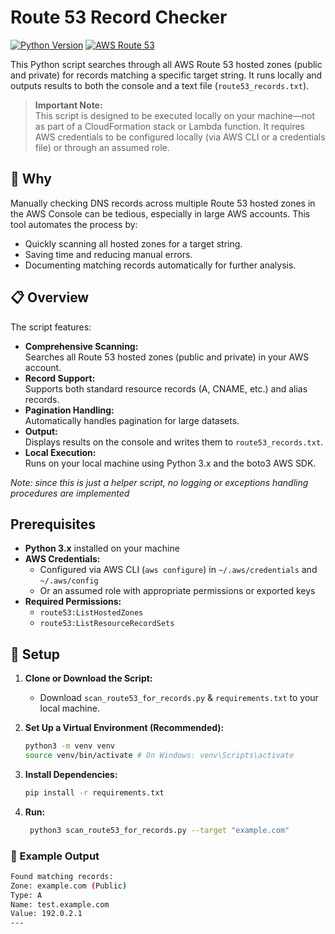 # Route 53 Record Checker

[![Python Version](https://img.shields.io/badge/Python-3.x-blue.svg)](https://www.python.org/downloads/)
[![AWS Route 53](https://img.shields.io/badge/AWS-Route53-orange.svg)](https://aws.amazon.com/route53/)

This Python script searches through all AWS Route 53 hosted zones (public and private) for records matching a specific target string. It runs locally and outputs results to both the console and a text file (`route53_records.txt`).

> **Important Note:**  
> This script is designed to be executed locally on your machine—not as part of a CloudFormation stack or Lambda function. It requires AWS credentials to be configured locally (via AWS CLI or a credentials file) or through an assumed role.

## 🚀 Why

Manually checking DNS records across multiple Route 53 hosted zones in the AWS Console can be tedious, especially in large AWS accounts. This tool automates the process by:
- Quickly scanning all hosted zones for a target string.
- Saving time and reducing manual errors.
- Documenting matching records automatically for further analysis.

## 📋 Overview

The script features:
- **Comprehensive Scanning:**  
  Searches all Route 53 hosted zones (public and private) in your AWS account.
- **Record Support:**  
  Supports both standard resource records (A, CNAME, etc.) and alias records.
- **Pagination Handling:**  
  Automatically handles pagination for large datasets.
- **Output:**  
  Displays results on the console and writes them to `route53_records.txt`.
- **Local Execution:**  
  Runs on your local machine using Python 3.x and the boto3 AWS SDK.

*Note: since this is just a helper script, no logging or exceptions handling procedures are implemented*

## Prerequisites

- **Python 3.x** installed on your machine
- **AWS Credentials:**
  - Configured via AWS CLI (`aws configure`) in `~/.aws/credentials` and `~/.aws/config`
  - Or an assumed role with appropriate permissions or exported keys
- **Required Permissions:**
  - `route53:ListHostedZones`
  - `route53:ListResourceRecordSets`

## 🔧 Setup

1. **Clone or Download the Script:**
   - Download `scan_route53_for_records.py` & `requirements.txt` to your local machine.

2. **Set Up a Virtual Environment (Recommended):**
   ```bash
   python3 -m venv venv
   source venv/bin/activate # On Windows: venv\Scripts\activate
   ```

3. **Install Dependencies:**
   ```bash
   pip install -r requirements.txt
   ```

4. **Run:**
   ```bash
    python3 scan_route53_for_records.py --target "example.com"
    ```

### 📄 Example Output

```bash
Found matching records:
Zone: example.com (Public)
Type: A
Name: test.example.com
Value: 192.0.2.1
---
```